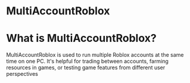# MultiAccountRoblox
# What is MultiAccountRoblox?
MultiAccountRoblox is used to run multiple Roblox accounts at the same time on one PC. It's helpful for trading between accounts, farming resources in games, or testing game features from different user perspectives
